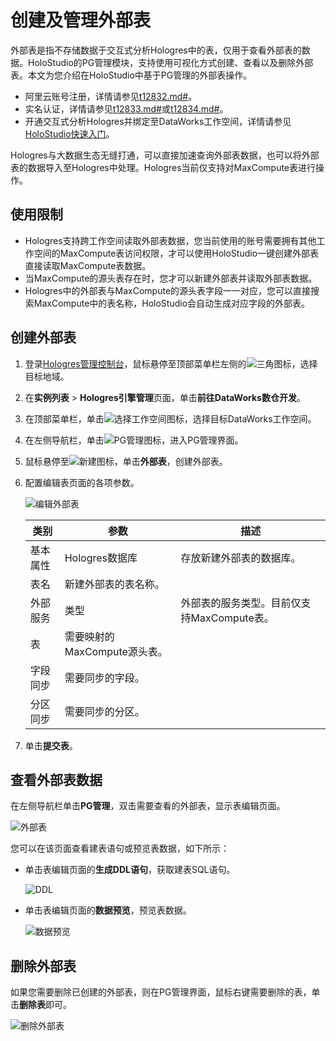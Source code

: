 # 创建及管理外部表

外部表是指不存储数据于交互式分析Hologres中的表，仅用于查看外部表的数据。HoloStudio的PG管理模块，支持使用可视化方式创建、查看以及删除外部表。本文为您介绍在HoloStudio中基于PG管理的外部表操作。

-   阿里云账号注册，详情请参见[t12832.md\#]()。
-   实名认证，详情请参见[t12833.md\#]()或[t12834.md\#]()。
-   开通交互式分析Hologres并绑定至DataWorks工作空间，详情请参见[HoloStudio快速入门](/cn.zh-CN/基于HoloStudio的开发/HoloStudio快速入门.md)。

Hologres与大数据生态无缝打通，可以直接加速查询外部表数据，也可以将外部表的数据导入至Hologres中处理。Hologres当前仅支持对MaxCompute表进行操作。

## 使用限制

-   Hologres支持跨工作空间读取外部表数据，您当前使用的账号需要拥有其他工作空间的MaxCompute表访问权限，才可以使用HoloStudio一键创建外部表直接读取MaxCompute表数据。
-   当MaxCompute的源头表存在时，您才可以新建外部表并读取外部表数据。
-   Hologres中的外部表与MaxCompute的源头表字段一一对应，您可以直接搜索MaxCompute中的表名称，HoloStudio会自动生成对应字段的外部表。

## 创建外部表

1.  登录[Hologres管理控制台](https://hologram.console.aliyun.com/#/instance)，鼠标悬停至顶部菜单栏左侧的![三角](https://static-aliyun-doc.oss-cn-hangzhou.aliyuncs.com/assets/img/zh-CN/6312129951/p134229.png)图标，选择目标地域。

2.  在**实例列表** \> **Hologres引擎管理**页面，单击**前往DataWorks数仓开发**。

3.  在顶部菜单栏，单击![选择工作空间](https://static-aliyun-doc.oss-cn-hangzhou.aliyuncs.com/assets/img/zh-CN/1665322061/p171669.png)图标，选择目标DataWorks工作空间。

4.  在左侧导航栏，单击![PG管理](https://static-aliyun-doc.oss-cn-hangzhou.aliyuncs.com/assets/img/zh-CN/8848132061/p171904.png)图标，进入PG管理界面。

5.  鼠标悬停至![新建](https://static-aliyun-doc.oss-cn-hangzhou.aliyuncs.com/assets/img/zh-CN/2665322061/p171689.png)图标，单击**外部表**，创建外部表。

6.  配置编辑表页面的各项参数。

    ![编辑外部表](https://static-aliyun-doc.oss-cn-hangzhou.aliyuncs.com/assets/img/zh-CN/4435232061/p172071.png)

    |类别|参数|描述|
    |--|--|--|
    |基本属性|Hologres数据库|存放新建外部表的数据库。|
    |表名|新建外部表的表名称。|
    |外部服务|类型|外部表的服务类型。目前仅支持MaxCompute表。|
    |表|需要映射的MaxCompute源头表。|
    |字段同步|需要同步的字段。|
    |分区同步|需要同步的分区。|

7.  单击**提交表**。


## 查看外部表数据

在左侧导航栏单击**PG管理**，双击需要查看的外部表，显示表编辑页面。

![外部表](https://static-aliyun-doc.oss-cn-hangzhou.aliyuncs.com/assets/img/zh-CN/4435232061/p172085.png)

您可以在该页面查看建表语句或预览表数据，如下所示：

-   单击表编辑页面的**生成DDL语句**，获取建表SQL语句。

    ![DDL](https://static-aliyun-doc.oss-cn-hangzhou.aliyuncs.com/assets/img/zh-CN/4435232061/p172086.png)

-   单击表编辑页面的**数据预览**，预览表数据。

    ![数据预览](https://static-aliyun-doc.oss-cn-hangzhou.aliyuncs.com/assets/img/zh-CN/4435232061/p172087.png)


## 删除外部表

如果您需要删除已创建的外部表，则在PG管理界面，鼠标右键需要删除的表，单击**删除表**即可。

![删除外部表](https://static-aliyun-doc.oss-cn-hangzhou.aliyuncs.com/assets/img/zh-CN/4435232061/p172088.png)

